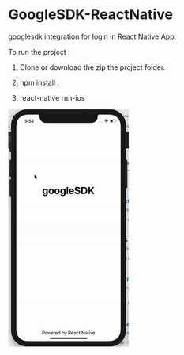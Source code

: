 # GoogleSDK-ReactNative
googlesdk integration for login in React Native App. 

To run the project : 

1. Clone or download the zip the project folder.

2. npm install .

3. react-native run-ios

![](googleSDK.gif)
